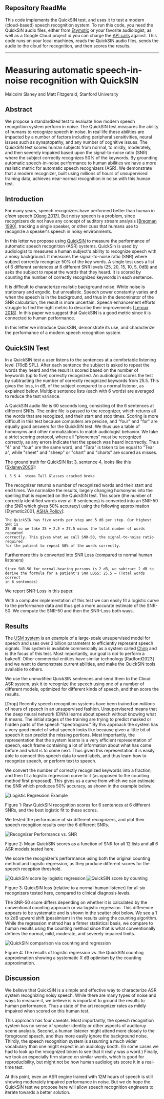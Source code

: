 
## Repository ReadMe
This code implements the QuickSIN test, and uses it to test a modern
(cloud-based) speech recognition system.  To run this code, you need
the QuickSIN audio files, either from 
[Etymotic](https://www.etymotic.com/product/quicksin/)
or your favorite audiologist, as well as a Google Cloud project id you can
charge the 
[API calls](https://cloud.google.com/speech-to-text/v2/docs/sync-recognize)
against. This code runs on your local machines, reads the QuickSIN
audio files, sends the audio to the cloud for recognition, and then scores
the results.

---

# Measuring automatic speech-in-noise recognition with QuickSIN
Malcolm Slaney and Matt Fitzgerald,
Stanford University

## Abstract
We propose a standardized test 
to evaluate how modern speech recognition system perform in noise. 
The QuickSIN test measures the ability of humans to recognize speech in noise.
In real life these abilities are impacted by
a number of factors including peripheral sensitivities, neural issues such 
as synaptopathy, and any number of cognitive issues. The QuickSIN test scores
human subjects from normal, to mildly, moderately, 
and then severely impaired based upon 
the signal-to-noise ratio (SNR) where the subject correctly recognizes 50% 
of the keywords. 
By grounding automatic speech-in-noise performance to human abilities
we have a more realistic metric for automatic speech recognizers (ASR).
We demonstrate that a modern recognizer, built using millions of hours of 
unsupervised training data, achieves near-normal recognition in noise
with this human test.

## Introduction

For many years, speech recognizers have performed better than human in 
*clean* speech 
[[Xiong 2017](https://ieeexplore.ieee.org/abstract/document/8461870)].
But noisy speech is a problem, since recognizers
do not have any concept of auditory stream analysis
[[Bregman 1990](https://direct.mit.edu/books/book/3887/Auditory-Scene-AnalysisThe-Perceptual-Organization)],
tracking a single speaker,
or other cues that humans use to recognize a speaker's speech
in noisy environments.

In this letter we propose using 
[QuickSIN](https://pubmed.ncbi.nlm.nih.gov/15532670/)
to measure the performance of automatic speech recognition (ASR) systems. 
QuickSin is used by audiologist to measures a human subject's 
ability to recognize speech with a noisy background.  It measures the 
signal-to-noise ratio (SNR) where subject correctly recognize
50% of the key words.
A single test uses a list of 6 different sentences at 6 different SNR levels
(25, 20, 15, 10, 5, 0dB) and asks the subject to repeat the words that they 
heard. It is scored by counting the number of correctly recognized
keywords in each sentence.

It is difficult to characterize realistic background noise. White noise is
stationary and ergodic, but unrealistic. 
Speech power constantly varies and when the speech is in the background, and
thus in the denominator of the SNR calculation, 
the result is more uncertain. 
Speech enhancement efforts struggle to find the right metric to describe their
improvements [[Leroux 2018](https://arxiv.org/abs/1811.02508#)].
In this paper we suggest that  QuickSIN is a good
metric since it is connected to human performance.

In this letter we introduce QuickSIN, demonstrate its use, and characterize
the performance of a modern speech recognition system.

## QuickSIN Test
In a QuickSIN test a user listens to the sentences at
a comfortable listening level (70dB SPL).
After each sentence the subject is asked to repeat the words they
heard and the result is scored based on the number of keywords (up to five) 
correctly recognized. An audiologist scores the test by subtracting the number 
of correctly recognized keywords from 25.5.  This gives the loss, in dB, of
the subject compared to a normal listener, as explained below.
Multiple sentence lists (each with
6 words) are averaged to reduce the test variance.

A QuickSIN audio file is 60 seconds long,
consisting of the 6 sentences at different
SNRs.  The entire file is passed to the recognizer, which returns all the words
that are recogized, and their start and stop times. 
Scoring is more difficult in this test because computers are precise, and
"four" and "for" are equally good answers for
the QuickSIN test.  We thus use a table of homonyms and other normalizations
to match audiologist behavior. We take a strict scoring protocol, where 
all "phonemes" must be recognized correctly, as any errors indicate that the
speech was heard incorrectly.
Thus "4" and "four" are the same word, and "Tara" is taken to be
equal to "Tear a", 
while "sheet" and "sheep" or "chart" and "charts" are scored as misses.

The ground truth for QuickSIN list 3, sentence 4, looks like this
[[Sklaney2006](https://etda.libraries.psu.edu/files/final_submissions/5788)]:

```
L 3 S 4  stems Tall Glasses cracked broke
```

The recognizer returns a number of recognized words and their start and end
times. We normalize the results, largely changing homonyms into the spelling
that is expected on the QuickSIN test.
This score (the number of correctly identified words over all 6 sentences)
is converted into an SNR-50 (the SNR which gives 50% accuracy)
using the following approximation [Etymotic2001, 
[ASHA Policy](https://www.asha.org/policy/gl1988-00008/)]:
```
The QuickSIN has five words per step and 5 dB per step. Our highest SNR is
25 dB so we take 25 + 2.5 = 27.5 minus the total number of words repeated 
correctly. This gives what we call SNR-50, the signal-to-noise ratio required
for the patient to repeat 50% of the words correctly.
```
Furthermore this is converted into SNR Loss (compared to normal human listeners)
```
Since SNR-50 for normal-hearing persons is 2 dB, we subtract 2 dB to 
derive the formula for a patient's SNR LOSS: 25.5 – (Total words correct 
in 6 sentences)
```
We report SNR-Loss in this paper.

With a computer implementation of this test we can easily fit a logistic 
curve to the performance data and thus get a more accurate estimate of the 
SNR-50.  We compute the SNR-50 and then the SNR-Loss both ways.

## Results

The [USM system](https://arxiv.org/abs/2303.01037)
is an example of a large-scale unsupervised model for speech
and uses over 2 billion parameters to
efficiently represent speech signals.
This system is available commercially as a system called
[Chirp](https://cloud.google.com/speech-to-text/v2/docs/chirp-model)
and is the focus of this test.
Most importantly, our goal is *not* to perform a bakeoff.
Other commercial entities have similar 
technology [Radford2023] and we want to demonstrate
current abilities, and make the QuickSIN tools available to others.

We use the unmodified QuickSIN sentences and send them to the Cloud ASR system,
ask it to recognize the speech using one of a number of different models, 
optimized for different kinds of speech, and then score the results.

[Drop] Recently speech recognition systems have been trained on *millions* of hours
of speech in an unsupervised fashion.  Unsupervisered means that the deep
neural network (DNN) learns about speech without knowing what it means.  The
initial stages of the training are trying to predict masked or hidden parts of
the speech "spectrogram."  By this approach the system has a very good model
of what speech looks like because given a little bit of speech
it can predict the missing portions.
Most importantly, the representation that the system learns is a very efficient
representation of speech, each frame containing a lot of information about 
what has come before and what is to come next. 
Thus given this representation it is easily able to connect this speech 
data to word labels, and thus learn how to recognize speech, or perform
text to speech. 

We convert the number of correctly recognized keywords
into a fraction, and then fit
a logistic regression curve to it (as opposed to the counting method 
first proposed).  This gives us a curve from which we can
estimate the SNR which produces 50% accuracy, as shown in the example below.

![Logistic Regression Example](results/logistic_fit.png)

Figure 1: Raw QuickSIN recognition scores for 6 sentences at 6 different SNRs,
and the best logistic fit to these scores.

We tested the performance of six different recognizers, and plot their speech
recogition results over the 6 different SNRs.

![Recognizer Performancs vs. SNR](results/all_score_graph.png)

Figure 2: Mean QuickSIN scores as a function of SNR for all 12 lists and all
6 ASR models tested here.

We score the recognizer's performance using both the original counting method
and logisitc regression, as they produce different scores for the 
speech reception threshold.

![QuickSIN score by logistic regression](results/spin_logistic_graph.png)
![QuickSIN score by counting](results/spin_counting_graph.png)

Figure 3: QuickSIN loss (relative to a normal human listener) for all six
recognizers tested here, compared to clinical diagnosis levels.

The SNR-50 score differs depending on whether it is calculated by the
conventional counting approach or via logistic regression.
This difference appears to be systematic and is shown in the scatter plot below.
We see a 1 to 2dB upward shift (pessimism) in the results 
using the counting algorithm.
While the regression method has a firmer statistical basis, we compare 
to human results
using the counting method since that is what conventionally defines the 
normal, mild, moderate, and severely impaired limits.

![QuickSIN comparison via counting and regression](results/logistic-counting-comparison.png
)

Figure 4: The results of logistic regression vs.
the QuickSIN counting approximation
showing a systematic X dB optimism by the counting approximation.

## Discussion

We believe that QuickSIN is a simple and effective way to characterize
ASR system recognizing noisy speech. While there are many types of noise and 
ways to measure it, 
we believe is is important to ground the results to human performance.
Thus a state of the art recognizer rates as mildly impaired when scored
on this human test.

This approach has four caveats.
Most importantly, the speech recognition
system has no sense of speaker identity or other aspects of auditoruy scene
analysis. Second, a human listener might attend more closely to the foreground
speach, and thus more easily ignore the background noise. 
Thirdly, the 
speech recognition system is assuming a much wider vocabulary
than one might expect in an audiology booth.
(In some cases we had to look up the recognized token
to see that it really was a word.)
Finally, we took an especially firm stance
on similar words, which is good for reproducibility, but might not be how
human audiologists score it in a real-time test.

At this point, even an ASR engine trained with 12M hours of speech is still
showing moderately impaired performance in noise. But we do hope the
QuickSIN test we propose here will allow speech recognition engineers to
iterate towards a better solution.